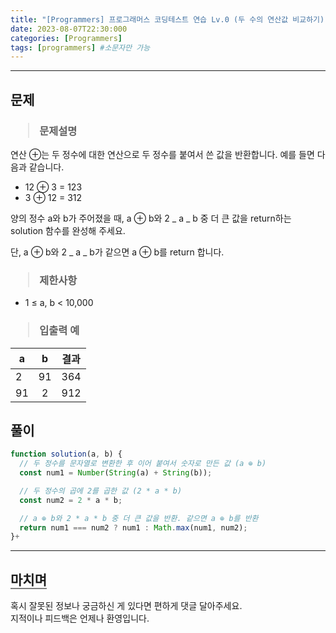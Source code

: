 ```yaml
---
title: "[Programmers] 프로그래머스 코딩테스트 연습 Lv.0 (두 수의 연산값 비교하기)"
date: 2023-08-07T22:30:000
categories: [Programmers]
tags: [programmers] #소문자만 가능
---
```


---

## <b>문제</b>

<h3><blockquote>문제설명
</blockquote></h3>

연산 ⊕는 두 정수에 대한 연산으로 두 정수를 붙여서 쓴 값을 반환합니다. 예를 들면 다음과 같습니다.

- 12 ⊕ 3 = 123
- 3 ⊕ 12 = 312

양의 정수 a와 b가 주어졌을 때, a ⊕ b와 2 _ a _ b 중 더 큰 값을 return하는 solution 함수를 완성해 주세요.

단, a ⊕ b와 2 _ a _ b가 같으면 a ⊕ b를 return 합니다.

<h3><blockquote>제한사항
</blockquote></h3>

- 1 ≤ a, b < 10,000

<h3><blockquote>입출력 예
</blockquote></h3>

| a   |  b  | 결과 |
| --- | :-: | :--: |
| 2   | 91  | 364  |
| 91  |  2  | 912  |

## <b>풀이</b>

```js
function solution(a, b) {
  // 두 정수를 문자열로 변환한 후 이어 붙여서 숫자로 만든 값 (a ⊕ b)
  const num1 = Number(String(a) + String(b));

  // 두 정수의 곱에 2를 곱한 값 (2 * a * b)
  const num2 = 2 * a * b;

  // a ⊕ b와 2 * a * b 중 더 큰 값을 반환. 같으면 a ⊕ b를 반환
  return num1 === num2 ? num1 : Math.max(num1, num2);
}+
```

---

## <b style="border-bottom:2px solid gray"><b>마치며</b></b>

<P>혹시 잘못된 정보나 궁금하신 게 있다면 편하게 댓글 달아주세요.<br/>
지적이나 피드백은 언제나 환영입니다.</p>
